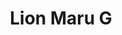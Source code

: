 --- 
title: "Lion Maru G"
publishdate: "2019-5-27T16:48:46+02:00"
src: "https://365manga.net/manga/lion-maru-g"
image: "https://data.365manga.net/images/thumbnails/19198-lion-maru-g.jpg"
description: "Fateful Encounters: Based on a popular tokusatsu series. The pervert and coward Ushio Shishimaru received a mysterious sword from an old man he met in his journey. The power of the sword can transform him into the powerful Lion Maru. Enjoy his adventure along with beautiful Saori and her boyish sister Kaori (aka Kosu-K) in the new kabuki district."
---